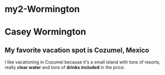 # my2-Wormington

# Casey Wormington

## My favorite vacation spot is Cozumel, Mexico
I like vacationing in Cozumel because it's a small island with tons of resorts, really **clear water** and tons of **drinks included** in the price.
